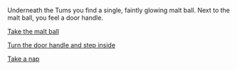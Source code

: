 Underneath the Tums you find a single, faintly glowing malt ball. Next to the malt ball, you feel a door handle.

[Take the malt ball](../take-malt/take-malt.md)

[Turn the door handle and step inside](../down-the-rabbit-hole/rabbit-hole.md)

[Take a nap](../take-a-nap/take-a-nap.md)

